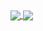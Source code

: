 <a href="https://github.com/anuraghazra/github-readme-stats">
    <img align="center" src="https://github-readme-stats.vercel.app/api?username=tomopan&count_private=true&show_icons=true&theme=algolia" />
  </a>
  <a href="https://github.com/anuraghazra/github-readme-stats">
    <img align="center" src="https://github-readme-stats.vercel.app/api/top-langs/?username=tomopan&layout=compact&show_icons=true&theme=algolia" />
  </a>
